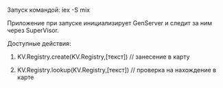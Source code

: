 Запуск командой: iex -S mix

Приложение при запуске инициализирует GenServer и следит за ним через SuperVisor.

Доступные действия:

1) KV.Registry.create(KV.Registry,[текст]) // занесение в карту

2) KV.Registry.lookup(KV.Registry,[текст]) // проверка на нахождение в карте
